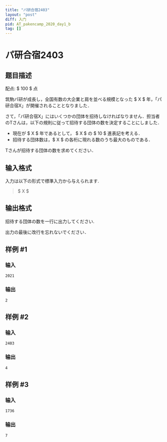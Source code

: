 ```yaml
---
title: "パ研合宿2403"
layout: "post"
diff: 入门
pid: AT_pakencamp_2020_day1_b
tag: []
---
```


# パ研合宿2403

## 题目描述

[problemUrl]: https://atcoder.jp/contests/pakencamp-2020-day1/tasks/pakencamp_2020_day1_b

配点: $ 100 $ 点

筑駒パ研が成長し，全国有数の大企業と肩を並べる規模となった $ X $ 年，「パ研合宿X」が開催されることとなりました．

さて，「パ研合宿X」にはいくつかの団体を招待しなければなりません．担当者のTさんは，以下の規則に従って招待する団体の数を決定することにしました．

- 現在が $ X $ 年であるとして， $ X $ の $ 10 $ 進表記を考える．
- 招待する団体数は，$ X $ の各桁に現れる数のうち最大のものである．

Tさんが招待する団体の数を求めてください．

## 输入格式

入力は以下の形式で標準入力から与えられます.

> $ X $

## 输出格式

招待する団体の数を一行に出力してください.

出力の最後に改行を忘れないでください．

## 样例 #1

### 输入

```
2021
```

### 输出

```
2
```

## 样例 #2

### 输入

```
2403
```

### 输出

```
4
```

## 样例 #3

### 输入

```
1736
```

### 输出

```
7
```

